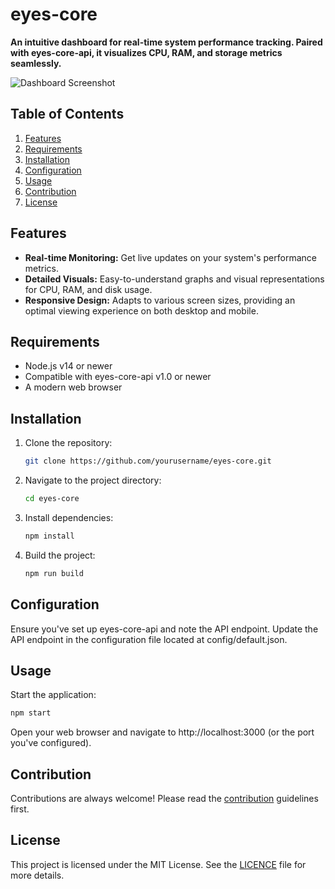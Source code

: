 # eyes-core

**An intuitive dashboard for real-time system performance tracking. Paired with eyes-core-api, it visualizes CPU, RAM, and storage metrics seamlessly.**

![Dashboard Screenshot](future_screen.png)

## Table of Contents
1. [Features](#features)
2. [Requirements](#requirements)
3. [Installation](#installation)
4. [Configuration](#configuration)
5. [Usage](#usage)
6. [Contribution](#contribution)
7. [License](#license)

## Features
- **Real-time Monitoring:** Get live updates on your system's performance metrics.
- **Detailed Visuals:** Easy-to-understand graphs and visual representations for CPU, RAM, and disk usage.
- **Responsive Design:** Adapts to various screen sizes, providing an optimal viewing experience on both desktop and mobile.

## Requirements
- Node.js v14 or newer
- Compatible with eyes-core-api v1.0 or newer
- A modern web browser

## Installation
1. Clone the repository:
   ```bash
   git clone https://github.com/yourusername/eyes-core.git
   ```

2. Navigate to the project directory:
   ```bash
   cd eyes-core
   ```
   
3. Install dependencies:

   ```bash
   npm install
   ```
4. Build the project:

   ```bash
   npm run build
   ```

## Configuration
Ensure you've set up eyes-core-api and note the API endpoint. Update the API endpoint in the configuration file located at config/default.json.

## Usage

Start the application:

   ```bash
   npm start
   ```

Open your web browser and navigate to http://localhost:3000 (or the port you've configured).

## Contribution
Contributions are always welcome! Please read the [contribution](./contribution.md) guidelines first.

## License
This project is licensed under the MIT License. See the [LICENCE](./LICENCE.MD) file for more details.


